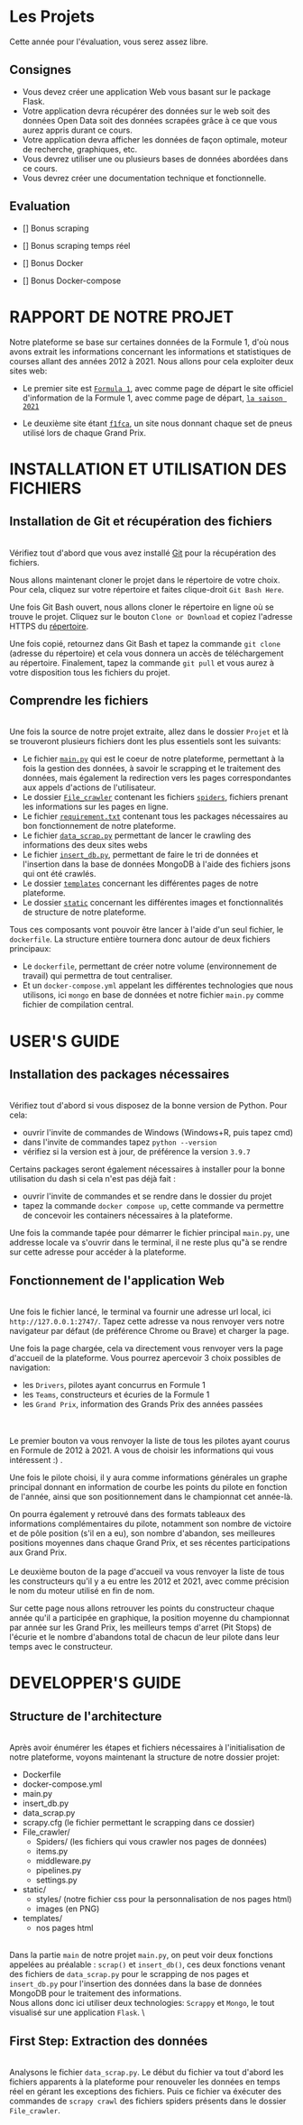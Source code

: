 # Les Projets


Cette année pour l'évaluation, vous serez assez libre.

## Consignes

- Vous devez créer une application Web vous basant sur le package Flask.
- Votre application devra récupérer des données sur le web soit des données Open Data soit des données scrapées grâce à ce que vous aurez appris durant ce cours.
- Votre application devra afficher les données de façon optimale, moteur de recherche, graphiques, etc. 
- Vous devrez utiliser une ou plusieurs bases de données abordées dans ce cours. 
- Vous devrez créer une documentation technique et fonctionnelle.  

## Evaluation

- [] Bonus scraping  

- [] Bonus scraping temps réel  

- [] Bonus Docker 

- [] Bonus Docker-compose  



# RAPPORT DE NOTRE PROJET

Notre plateforme se base sur certaines données de la Formule 1, d'où nous avons extrait les informations concernant les informations et statistiques de courses allant des années 2012 à 2021. Nous allons pour cela 
exploiter deux sites web:

  - Le premier site est [`Formula 1`](https://www.formula1.com/), avec comme page de départ le site officiel d'information de la Formule 1, avec comme page de départ, [`la saison 2021`](https://www.formula1.com/en/results.html/2021/races.html)
      
  - Le deuxième site étant [`f1fca`](https://www.f1cfa.com/f1-tyres-statistics.asp?t=2021&gpn=All&tipo=All&driver=All), un site nous donnant chaque set de pneus utilisé lors de chaque Grand Prix.


# INSTALLATION ET UTILISATION DES FICHIERS

## Installation de Git et récupération des fichiers
\
Vérifiez tout d'abord que vous avez installé [Git](https://git-scm.com/) pour la récupération des fichiers.

Nous allons maintenant cloner le projet dans le répertoire de votre choix. Pour cela, cliquez sur votre répertoire et faites clique-droit `Git Bash Here`.

Une fois Git Bash ouvert, nous allons cloner le répertoire en ligne où se trouve le projet. Cliquez sur le bouton `Clone or Download` et copiez l'adresse HTTPS du [répertoire](https://git.esiee.fr/duongh/data-engineering-1.git).

Une fois copié, retournez dans Git Bash et tapez la commande `git clone` (adresse du répertoire) et cela vous donnera un accès de téléchargement au répertoire.
Finalement, tapez la commande `git pull` et vous aurez à votre disposition tous les fichiers du projet. 


## Comprendre les fichiers
\
Une fois la source de notre projet extraite, allez dans le dossier `Projet` et là se trouveront plusieurs fichiers dont les plus essentiels sont les suivants:

- Le fichier [`main.py`](https://git.esiee.fr/duongh/python-pour-la-data-science/-/blob/master/main.py) qui est le coeur de notre plateforme, permettant à la fois la gestion des données, à savoir le scrapping et le traitement des données, mais également la redirection vers les pages correspondantes aux appels d'actions de l'utilisateur.
- Le dossier [`File_crawler`](https://git.esiee.fr/duongh/python-pour-la-data-science/-/tree/master/Data_Projet) contenant les fichiers [`spiders`](https://www.kaggle.com/mylesoneill/world-university-rankings?=select=timesData.csv), fichiers prenant les informations sur les pages en ligne.
- Le fichier [`requirement.txt`](https://git.esiee.fr/duongh/python-pour-la-data-science/-/blob/master/requirements.txt) contenant tous les packages nécessaires au bon fonctionnement de notre plateforme.
- Le fichier [`data_scrap.py`](https://git.esiee.fr/duongh/python-pour-la-data-science/-/blob/master/get_data.py) permettant de lancer le crawling des informations des deux sites webs
- Le fichier [`insert_db.py`](https://git.esiee.fr/duongh/python-pour-la-data-science/-/blob/master/kaggle.json), permettant de faire le tri de données et l'insertion dans la base de données MongoDB à l'aide des fichiers jsons qui ont été crawlés.
- Le dossier [`templates`](https://git.esiee.fr/duongh/python-pour-la-data-science/-/tree/master/assets) concernant les différentes pages de notre plateforme.
- Le dossier [`static`](https://git.esiee.fr/duongh/python-pour-la-data-science/-/tree/master/assets) concernant les différentes images et fonctionnalités de structure de notre plateforme.

Tous ces composants vont pouvoir être lancer à l'aide d'un seul fichier, le `dockerfile`. La structure entière tournera donc autour de deux fichiers principaux:
- Le `dockerfile`, permettant de créer notre volume (environnement de travail) qui permettra de tout centraliser.
- Et un `docker-compose.yml` appelant les différentes technologies que nous utilisons, ici `mongo` en base de données et notre fichier `main.py` comme fichier de compilation central.


# USER'S GUIDE 

## Installation des packages nécessaires
\
Vérifiez tout d'abord si vous disposez de la bonne version de Python. Pour cela:
- ouvrir l'invite de commandes de Windows (Windows+R, puis tapez cmd)
- dans l'invite de commandes tapez `python --version`
- vérifiez si la version est à jour, de préférence la version `3.9.7`

Certains packages seront également nécessaires à installer pour la bonne utilisation du dash si cela n'est pas déjà fait :
- ouvrir l'invite de commandes et se rendre dans le dossier du projet
- tapez la commande `docker compose up`, cette commande va permettre de concevoir les containers nécessaires à la plateforme.

Une fois la commande tapée pour démarrer le fichier principal `main.py`, une addresse locale va s'ouvrir dans le terminal, il ne reste plus qu"à se rendre sur cette adresse pour accéder à la plateforme. 


## Fonctionnement de l'application Web
\
Une fois le fichier lancé, le terminal va fournir une adresse url local, ici `http://127.0.0.1:2747/`. Tapez cette adresse va nous renvoyer vers notre navigateur par défaut (de préférence Chrome ou Brave) et charger la page. 

Une fois la page chargée, cela va directement vous renvoyer vers la page d'accueil de la plateforme.
Vous pourrez apercevoir 3 choix possibles de navigation: 
  - les `Drivers`, pilotes ayant concurrus en Formule 1
  - les `Teams`, constructeurs et écuries de la Formule 1
  - les `Grand Prix`, information des Grands Prix des années passées

\
\
Le premier bouton va vous renvoyer la liste de tous les pilotes ayant courus en Formule de 2012 à 2021. A vous de choisir les informations qui vous intéressent :) .

Une fois le pilote choisi, il y aura comme informations générales un graphe principal donnant en information de courbe les points du pilote en fonction de l'année, ainsi que son positionnement dans le championnat cet année-là.

On pourra également y retrouvé dans des formats tableaux des informations complémentaires du pilote, notamment son nombre de victoire et de pôle position (s'il en a eu), son nombre d'abandon, ses meilleures positions moyennes dans chaque Grand Prix, et ses récentes participations aux Grand Prix. 
\
\
Le deuxième bouton de la page d'accueil va vous renvoyer la liste de tous les constructeurs qu'il y a eu entre les 2012 et 2021, avec comme précision le nom du moteur utilisé en fin de nom.

Sur cette page nous allons retrouver les points du constructeur chaque année qu'il a participée en graphique, la position moyenne du championnat par année sur les Grand Prix, les meilleurs temps d'arret (Pit Stops) de l'écurie et le nombre d'abandons total de chacun de leur pilote dans leur temps avec le constructeur.


# DEVELOPPER'S GUIDE

## Structure de l'architecture
\
Après avoir énumérer les étapes et fichiers nécessaires à l'initialisation de notre plateforme, voyons maintenant la structure de notre dossier projet:
- Dockerfile
- docker-compose.yml
- main.py
- insert_db.py
- data_scrap.py
- scrapy.cfg (le fichier permettant le scrapping dans ce dossier)
- File_crawler/
  + Spiders/ (les fichiers qui vous crawler nos pages de données)
  + items.py
  + middleware.py
  + pipelines.py
  + settings.py
- static/
  + styles/ (notre fichier css pour la personnalisation de nos pages html)
  + images (en PNG)
- templates/
  + nos pages html

\
Dans la partie `main` de notre projet `main.py`, on peut voir deux fonctions appelées au préalable : `scrap()` et `insert_db()`, ces deux fonctions venant des fichiers de `data_scrap.py` pour le scrapping de nos pages et `insert_db.py` pour l'insertion des données dans la base de données MongoDB pour le traitement des informations.
\
Nous allons donc ici utiliser deux technologies: `Scrappy` et `Mongo`, le tout visualisé sur une application `Flask`.
\
## First Step: Extraction des données
\
Analysons le fichier `data_scrap.py`. Le début du fichier va tout d'abord les fichiers apparents à la plateforme pour renouveler les données en temps réel en gérant les exceptions des fichiers.
Puis ce fichier va éxécuter des commandes de `scrapy crawl` des fichiers spiders présents dans le dossier `File_crawler`. 







